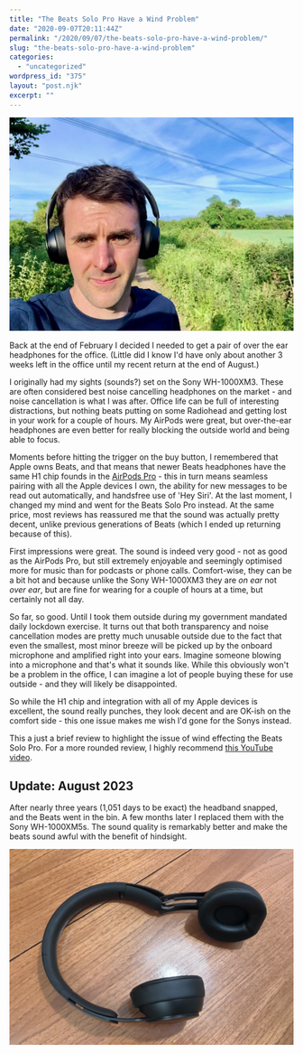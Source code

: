 ```yaml
---
title: "The Beats Solo Pro Have a Wind Problem"
date: "2020-09-07T20:11:44Z"
permalink: "/2020/09/07/the-beats-solo-pro-have-a-wind-problem/"
slug: "the-beats-solo-pro-have-a-wind-problem"
categories:
  - "uncategorized"
wordpress_id: "375"
layout: "post.njk"
excerpt: ""
---
```


![](/wp-content/uploads/2020/09/img_6386.jpeg?w=640)

Back at the end of February I decided I needed to get a pair of over the ear headphones for the office. (Little did I know I'd have only about another 3 weeks left in the office until my recent return at the end of August.)

I originally had my sights (sounds?) set on the Sony WH-1000XM3. These are often considered best noise cancelling headphones on the market - and noise cancellation is what I was after. Office life can be full of interesting distractions, but nothing beats putting on some Radiohead and getting lost in your work for a couple of hours. My AirPods were great, but over-the-ear headphones are even better for really blocking the outside world and being able to focus.

Moments before hitting the trigger on the buy button, I remembered that Apple owns Beats, and that means that newer Beats headphones have the same H1 chip founds in the [AirPods Pro](https://imarc.me/2020/03/05/airpods-pro/) - this in turn means seamless pairing with all the Apple devices I own, the ability for new messages to be read out automatically, and handsfree use of 'Hey Siri'. At the last moment, I changed my mind and went for the Beats Solo Pro instead. At the same price, most reviews has reassured me that the sound was actually pretty decent, unlike previous generations of Beats (which I ended up returning because of this).

First impressions were great. The sound is indeed very good - not as good as the AirPods Pro, but still extremely enjoyable and seemingly optimised more for music than for podcasts or phone calls. Comfort-wise, they can be a bit hot and because unlike the Sony WH-1000XM3 they are _on ear_ not _over ear_, but are fine for wearing for a couple of hours at a time, but certainly not all day.

So far, so good. Until I took them outside during my government mandated daily lockdown exercise. It turns out that both transparency and noise cancellation modes are pretty much unusable outside due to the fact that even the smallest, most minor breeze will be picked up by the onboard microphone and amplified right into your ears. Imagine someone blowing into a microphone and that's what it sounds like. While this obviously won't be a problem in the office, I can imagine a lot of people buying these for use outside - and they will likely be disappointed.

So while the H1 chip and integration with all of my Apple devices is excellent, the sound really punches, they look decent and are OK-ish on the comfort side - this one issue makes me wish I'd gone for the Sonys instead.

This a just a brief review to highlight the issue of wind effecting the Beats Solo Pro. For a more rounded review, I highly recommend [this YouTube video](https://www.youtube.com/watch?v=wVWfTipUrAs).

## Update: August 2023

After nearly three years (1,051 days to be exact) the headband snapped, and the Beats went in the bin. A few months later I replaced them with the Sony WH-1000XM5s. The sound quality is remarkably better and make the beats sound awful with the benefit of hindsight.

![](/wp-content/uploads/2023/08/beats-solo-pro-broken.png?w=1024)
